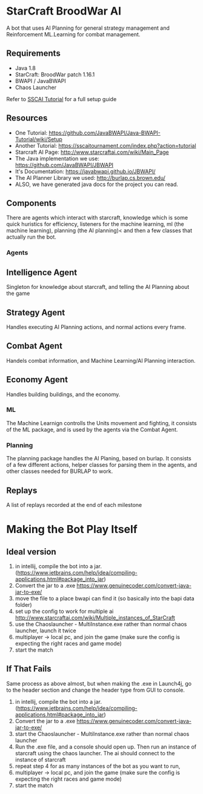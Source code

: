 # StarCraft BroodWar AI
A bot that uses AI Planning for general strategy management and Reinforcement ML.Learning for combat management.

## Requirements
 - Java 1.8
 - StarCraft: BroodWar patch 1.16.1
 - BWAPI / JavaBWAPI
 - Chaos Launcher
 
Refer to [SSCAI Tutorial](https://sscaitournament.com/index.php?action=tutorial) for a full setup guide

## Resources
* One Tutorial: https://github.com/JavaBWAPI/Java-BWAPI-Tutorial/wiki/Setup 
* Another Tutorial: https://sscaitournament.com/index.php?action=tutorial
* Starcraft AI Page: http://www.starcraftai.com/wiki/Main_Page
* The Java implementation we use: https://github.com/JavaBWAPI/JBWAPI
* It's Documentation: https://javabwapi.github.io/JBWAPI/
* The AI Planner Library we used: http://burlap.cs.brown.edu/
* ALSO, we have generated java docs for the project you can read.


## Components
There are agents which interact with starcraft, knowledge which is some quick huristics for efficiency, listeners for the machine learning, ml (the machine learning), planning (the AI planning)< and then a few classes that actually run the bot.

### Agents
## Intelligence Agent
Singleton for knowledge about starcraft, and telling the AI Planning about the game

## Strategy Agent
Handles executing AI Planning actions, and normal actions every frame.

## Combat Agent
Handels combat information, and Machine Learning/AI Planning interaction.

## Economy Agent
Handles building buildings, and the economy.

### ML
The Machine Learnign controlls the Units movement and fighting, it consists of the ML package, and is used by the agents via the Combat Agent. 

### Planning
The planning package handles the AI Planing, based on burlap. It consists of a few different actions, helper classes for parsing them in the agents, and other classes needed for BURLAP to work. 


## Replays
A list of replays recorded at the end of each milestone


# Making the Bot Play Itself
## Ideal version
1. in intellij, compile the bot into a jar. (https://www.jetbrains.com/help/idea/compiling-applications.html#package_into_jar)
2. Convert the jar to a .exe https://www.genuinecoder.com/convert-java-jar-to-exe/
3. move the file to a place bwapi can find it (so basically into the bapi data folder)
4. set up the config to work for multiple ai http://www.starcraftai.com/wiki/Multiple_instances_of_StarCraft
5. use the Chaoslauncher - MultiInstance.exe rather than normal chaos launcher, launch it twice
6. multiplayer -> local pc, and join the game (make sure the config is expecting the right races and game mode)
7. start the match

## If That Fails
Same process as above almost, but when making the .exe in Launch4j, go to the header section and change the header type from GUI to console.
1. in intellij, compile the bot into a jar. (https://www.jetbrains.com/help/idea/compiling-applications.html#package_into_jar)
2. Convert the jar to a .exe https://www.genuinecoder.com/convert-java-jar-to-exe/
3. start the Chaoslauncher - MultiInstance.exe rather than normal chaos launcher
4. Run the .exe file, and a console should open up. Then run an instance of starcraft using the chaos launcher. The ai should connect to the instance of starcraft
5. repeat step 4 for as many instances of the bot as you want to run,
6. multiplayer -> local pc, and join the game (make sure the config is expecting the right races and game mode)
7. start the match

